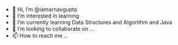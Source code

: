 - 👋 Hi, I’m @iamarnavgupta
- 👀 I’m interested in learning 
- 🌱 I’m currently learning Data Structures and Algorithm and Java
- 💞️ I’m looking to collaborate on ...
- 📫 How to reach me ...


<!---
iamarnavgupta/iamarnavgupta is a ✨ special ✨ repository because its `README.md` (this file) appears on your GitHub profile.
You can click the Preview link to take a look at your changes.
hey i am making a change

--->
